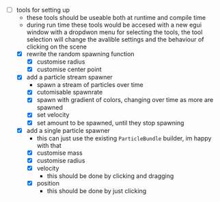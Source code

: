 - [ ] tools for setting up
  - these tools should be useable both at runtime and compile time
  - during run time these tools would be accesed with a new egui window with a
    dropdwon menu for selecting the tools, the tool selection will change the
    avalible settings and the behaviour of clicking on the scene
  - [x] rewrite the random spawning function
    - [x] customise radius
    - [x] customise center point
  - [x] add a particle stream spawner
    - spawn a stream of particles over time
    - [x] cutomisable spawnrate
    - [x] spawn with gradient of colors, changing over time as more are spawned
    - [x] set velocity
    - [x] set amount to be spawned, until they stop spawning
  - [x] add a single particle spawner
    - this can just use the existing `ParticleBundle` builder, im happy with that
    - [x] customise mass
    - [x] customise radius
    - [x] velocity
      - this should be done by clicking and dragging
    - [x] position
      - this should be done by just clicking
